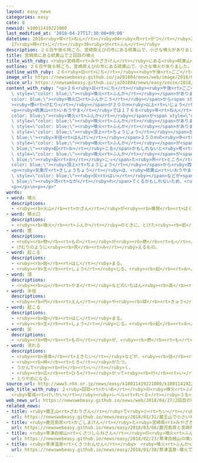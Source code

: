 ```yaml
---
layout: easy_news
categories: easy
cate: 8
newsid: k10011419221000
last_modified_at: '2018-04-27T17:30:00+09:00'
datetime: 2018<ruby>年<rt>ねん</rt></ruby>04<ruby>月<rt>がつ</rt></ruby>27<ruby>日<rt>にち</rt></ruby>
  17<ruby>時<rt>じ</rt></ruby>30<ruby>分<rt>ふん</rt></ruby>
description: ２６日午後６時ごろ、宮崎県えびの市にある硫黄山で、小さな噴火がありました。
title: 宮崎県にある硫黄山で２回目の噴火
title_with_ruby: <ruby>宮崎県<rt>みやざきけん</rt></ruby>にある<ruby>硫黄山<rt>いおうやま</rt></ruby>で２<ruby>回<rt>かい</rt></ruby><ruby>目<rt>め</rt></ruby>の<ruby>噴火<rt>ふんか</rt></ruby>
outline: ２６日午後６時ごろ、宮崎県えびの市にある硫黄山で、小さな噴火がありました。
outline_with_ruby: ２６<ruby>日<rt>にち</rt></ruby><ruby>午後<rt>ごご</rt></ruby>６<ruby>時<rt>じ</rt></ruby>ごろ、<ruby>宮崎県<rt>みやざきけん</rt></ruby>えびの<ruby>市<rt>し</rt></ruby>にある<ruby>硫黄山<rt>いおうやま</rt></ruby>で、<ruby>小<rt>ちい</rt></ruby>さな<ruby>噴火<rt>ふんか</rt></ruby>がありました。
image_url: https://newswebeasy.github.io/ja201804/news/web/image/2018/04/27/K10011419221_1804270435_1804270437_01_03.jpg
voice_url: https://newswebeasy.github.io/ja201804/news/easy/voice/2018/04/27/k10011419221000.mp4
content_with_ruby: "<p>２６<ruby>日<rt>にち</rt></ruby><ruby>午後<rt>ごご</rt></ruby>６<ruby>時<rt>じ</rt></ruby>ごろ、<ruby>宮崎県<rt>みやざきけん</rt></ruby>えびの<ruby>市<rt>し</rt></ruby>にある<ruby>硫黄山<rt>いおうやま</rt></ruby>で、<ruby>小<rt>ちい</rt></ruby>さな<span\
  \ style=\"color: blue;\"><ruby>噴火<rt>ふんか</rt></ruby></span>がありました。<span style=\"\
  color: blue;\"><ruby>噴火口<rt>ふんかこう</rt></ruby></span>から<span style=\"color: blue;\"\
  ><ruby>煙<rt>けむり</rt></ruby></span>が２００ｍ<ruby>以上<rt>いじょう</rt></ruby>あがりました。</p>\n\
  <p><ruby>硫黄山<rt>いおうやま</rt></ruby>では１７６８<ruby>年<rt>ねん</rt></ruby>から<span style=\"\
  color: blue;\"><ruby>噴火<rt>ふんか</rt></ruby></span>が<span style=\"color: blue;\"><ruby>起<rt>お</rt></ruby>こっ</span>ていませんでしたが、<ruby>今月<rt>こんげつ</rt></ruby>１９<ruby>日<rt>にち</rt></ruby>にも<span\
  \ style=\"color: blue;\"><ruby>噴火<rt>ふんか</rt></ruby></span>がありました。２６<ruby>日<rt>にち</rt></ruby>は、１９<ruby>日<rt>にち</rt></ruby>と<ruby>別<rt>べつ</rt></ruby>の<ruby>場所<rt>ばしょ</rt></ruby>で２<ruby>回<rt>かい</rt></ruby><ruby>目<rt>め</rt></ruby>の<span\
  \ style=\"color: blue;\"><ruby>噴火<rt>ふんか</rt></ruby></span>がありました。</p>\n<p><ruby>気象庁<rt>きしょうちょう</rt></ruby>は、<ruby>硫黄山<rt>いおうやま</rt></ruby>の<span\
  \ style=\"color: blue;\"><ruby>頂上<rt>ちょうじょう</rt></ruby></span>から<span style=\"color:\
  \ blue;\"><ruby>半径<rt>はんけい</rt></ruby></span>２５０ｍの<ruby>中<rt>なか</rt></ruby>で<span\
  \ style=\"color: blue;\"><ruby>噴火<rt>ふんか</rt></ruby></span>が<span style=\"color:\
  \ blue;\"><ruby>起<rt>お</rt></ruby>こる</span>かもしれないと<ruby>考<rt>かんが</rt></ruby>えていました。しかし、２６<ruby>日<rt>にち</rt></ruby>に<span\
  \ style=\"color: blue;\"><ruby>噴火<rt>ふんか</rt></ruby></span>が<span style=\"color:\
  \ blue;\"><ruby>起<rt>お</rt></ruby>こっ</span>た<ruby>所<rt>ところ</rt></ruby>は、<span style=\"\
  color: blue;\"><ruby>頂上<rt>ちょうじょう</rt></ruby></span>から<ruby>西側<rt>にしがわ</rt></ruby>に５００ｍぐらいの<ruby>所<rt>ところ</rt></ruby>でした。</p>\n\
  <p><ruby>気象庁<rt>きしょうちょう</rt></ruby>は、<ruby>硫黄山<rt>いおうやま</rt></ruby>から２ｋｍぐらいの<ruby>所<rt>ところ</rt></ruby>までは、<ruby>大<rt>おお</rt></ruby>きな<ruby>石<rt>いし</rt></ruby>が<ruby>飛<rt>と</rt></ruby>んできたり、<ruby>熱<rt>あつ</rt></ruby>い<span\
  \ style=\"color: blue;\"><ruby>灰<rt>はい</rt></ruby></span>などが<span style=\"color:\
  \ blue;\"><ruby>流<rt>なが</rt></ruby>れ</span>てくるかもしれないため、<ruby>気<rt>き</rt></ruby>をつけるように<ruby>言<rt>い</rt></ruby>っています。えびの<ruby>市<rt>し</rt></ruby>は<ruby>硫黄山<rt>いおうやま</rt></ruby>から２ｋｍ<ruby>以内<rt>いない</rt></ruby>には<ruby>入<rt>はい</rt></ruby>らないように<ruby>言<rt>い</rt></ruby>っています。</p>\n\
  <p></p>\n<p></p>"
words:
- word: 噴火
  descriptions:
  - <ruby><rb>火山</rb><rt>かざん</rt></ruby>が<ruby><rb>爆発</rb><rt>ばくはつ</rt></ruby>して、とけた<ruby><rb>溶岩</rb><rt>ようがん</rt></ruby>や、<ruby><rb>火山灰</rb><rt>かざんばい</rt></ruby>・<ruby><rb>水蒸気</rb><rt>すいじょうき</rt></ruby>・ガスをふき<ruby><rb>出</rb><rt>だ</rt></ruby>すこと。
- word: 噴火口
  descriptions:
  - <ruby><rb>噴火</rb><rt>ふんか</rt></ruby>のときに、とけた<ruby><rb>岩</rb><rt>いわ</rt></ruby>やガスなどのふき<ruby><rb>出</rb><rt>で</rt></ruby>る<ruby><rb>所</rb><rt>ところ</rt></ruby>。<ruby><rb>火口</rb><rt>かこう</rt></ruby>。
- word: 煙
  descriptions:
  - <ruby><rb>物</rb><rt>もの</rt></ruby>が<ruby><rb>燃</rb><rt>も</rt></ruby>えるときに<ruby><rb>出</rb><rt>で</rt></ruby>る<ruby><rb>気体</rb><rt>きたい</rt></ruby>。けむ。けぶり。
  - けむりのように<ruby><rb>見</rb><rt>み</rt></ruby>えるもの。
- word: 起こる
  descriptions:
  - <ruby><rb>始</rb><rt>はじ</rt></ruby>まる。
  - <ruby><rb>生</rb><rt>しょう</rt></ruby>じる。<ruby><rb>起</rb><rt>お</rt></ruby>きる。
- word: 頂
  descriptions:
  - <ruby><rb>山</rb><rt>やま</rt></ruby>などのいちばん<ruby><rb>高</rb><rt>たか</rt></ruby>い<ruby><rb>所</rb><rt>ところ</rt></ruby>。<ruby><rb>頂上</rb><rt>ちょうじょう</rt></ruby>。
- word: 半径
  descriptions:
  - <ruby><rb>円</rb><rt>えん</rt></ruby>や<ruby><rb>球</rb><rt>きゅう</rt></ruby>の<ruby><rb>中心</rb><rt>ちゅうしん</rt></ruby>と、<ruby><rb>円周</rb><rt>えんしゅう</rt></ruby>または<ruby><rb>球面</rb><rt>きゅうめん</rt></ruby>とを<ruby><rb>結</rb><rt>むす</rt></ruby>ぶ<ruby><rb>直線</rb><rt>ちょくせん</rt></ruby>の<ruby><rb>長</rb><rt>なが</rt></ruby>さ。<ruby><rb>直径</rb><rt>ちょっけい</rt></ruby>の<ruby><rb>半分</rb><rt>はんぶん</rt></ruby>。
- word: 起こる
  descriptions:
  - <ruby><rb>始</rb><rt>はじ</rt></ruby>まる。
  - <ruby><rb>生</rb><rt>しょう</rt></ruby>じる。<ruby><rb>起</rb><rt>お</rt></ruby>きる。
- word: 灰
  descriptions:
  - <ruby><rb>物</rb><rt>もの</rt></ruby>が、<ruby><rb>燃</rb><rt>も</rt></ruby>えたあとに<ruby><rb>残</rb><rt>のこ</rt></ruby>る<ruby><rb>粉</rb><rt>こな</rt></ruby>のようなもの。
- word: 流れる
  descriptions:
  - <ruby><rb>液体</rb><rt>えきたい</rt></ruby>などが、<ruby><rb>低</rb><rt>ひく</rt></ruby>いほうへ<ruby><rb>動</rb><rt>うご</rt></ruby>く。
  - <ruby><rb>時</rb><rt>とき</rt></ruby>がたつ。
  - うかんで<ruby><rb>行</rb><rt>い</rt></ruby>く。
  - <ruby><rb>広</rb><rt>ひろ</rt></ruby>がって<ruby><rb>行</rb><rt>い</rt></ruby>く。
  - とりやめになる。
source_url: http://www3.nhk.or.jp/news/easy/k10011419221000/k10011419221000.html
web_title_with_ruby: ２<ruby>回目<rt>かいめ</rt></ruby>の<ruby>噴火<rt>ふんか</rt></ruby><ruby>速報<rt>そくほう</rt></ruby>の<ruby>硫黄山<rt>いおうざん</rt></ruby>
  <ruby>警戒<rt>けいかい</rt></ruby><ruby>レベル<rt>れべる</rt></ruby>３を<ruby>継続<rt>けいぞく</rt></ruby>
web_news_url: https://newswebeasy.github.io/news/web/2018/04/27/2回目の噴火速報の硫黄山-警戒レベル3を継続
related_news:
- title: <ruby>蔵王山<rt>ざおうざん</rt></ruby>で<ruby>小<rt>ちい</rt></ruby>さい<ruby>噴火<rt>ふんか</rt></ruby>があるかもしれない　<ruby>気<rt>き</rt></ruby>をつけて
  url: https://newswebeasy.github.io/news/easy/2018/01/31/蔵王山で小さい噴火があるかもしれない-気をつけて
- title: <ruby>鹿児島県<rt>かごしまけん</rt></ruby>と<ruby>宮崎県<rt>みやざきけん</rt></ruby>の<ruby>間<rt>あいだ</rt></ruby>にある<ruby>新燃岳<rt>しんもえだけ</rt></ruby>　<ruby>噴火<rt>ふんか</rt></ruby>が<ruby>続<rt>つづ</rt></ruby>く
  url: https://newswebeasy.github.io/news/easy/2018/03/08/鹿児島県と宮崎県の間にある新燃岳-噴火が続く
- title: <ruby>草津白根山<rt>くさつしらねさん</rt></ruby>の<ruby>噴火<rt>ふんか</rt></ruby>から１か<ruby>月<rt>げつ</rt></ruby>　スキーに<ruby>来<rt>く</rt></ruby>る<ruby>人<rt>ひと</rt></ruby>は４０％<ruby>減<rt>へ</rt></ruby>る
  url: https://newswebeasy.github.io/news/easy/2018/02/23/草津白根山の噴火から1か月-スキーに来る人は40減る
- title: <ruby>草津温泉<rt>くさつおんせん</rt></ruby>　<ruby>噴火<rt>ふんか</rt></ruby>で<ruby>約<rt>やく</rt></ruby>５５００<ruby>件<rt>けん</rt></ruby>のキャンセルが<ruby>出<rt>で</rt></ruby>る
  url: https://newswebeasy.github.io/news/easy/2018/01/30/草津温泉-噴火で約5500件のキャンセルが出る
...
```

